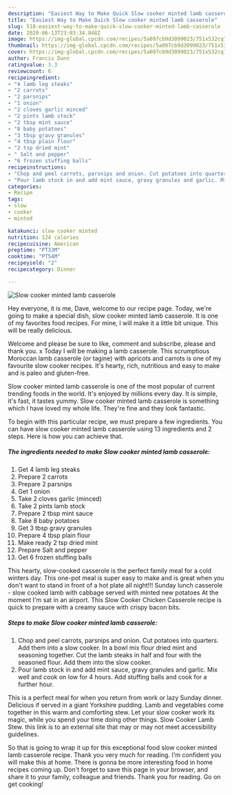 ```yaml
---
description: "Easiest Way to Make Quick Slow cooker minted lamb casserole"
title: "Easiest Way to Make Quick Slow cooker minted lamb casserole"
slug: 518-easiest-way-to-make-quick-slow-cooker-minted-lamb-casserole
date: 2020-06-13T23:03:34.848Z
image: https://img-global.cpcdn.com/recipes/5a097cb9d3099023/751x532cq70/slow-cooker-minted-lamb-casserole-recipe-main-photo.jpg
thumbnail: https://img-global.cpcdn.com/recipes/5a097cb9d3099023/751x532cq70/slow-cooker-minted-lamb-casserole-recipe-main-photo.jpg
cover: https://img-global.cpcdn.com/recipes/5a097cb9d3099023/751x532cq70/slow-cooker-minted-lamb-casserole-recipe-main-photo.jpg
author: Francis Dunn
ratingvalue: 3.3
reviewcount: 6
recipeingredient:
- "4 lamb leg steaks"
- "2 carrots"
- "2 parsnips"
- "1 onion"
- "2 cloves garlic minced"
- "2 pints lamb stock"
- "2 tbsp mint sauce"
- "8 baby potatoes"
- "3 tbsp gravy granules"
- "4 tbsp plain flour"
- "2 tsp dried mint"
- " Salt and pepper"
- "6 frozen stuffing balls"
recipeinstructions:
- "Chop and peel carrots, parsnips and onion. Cut potatoes into quarters. Add them into a slow cooker. In a bowl mix flour dried mint and seasoning together. Cut the lamb steaks in half and four with the seasoned flour. Add them into the slow cooker."
- "Pour lamb stock in and add mint sauce, gravy granules and garlic. Mix well and cook on low for 4 hours. Add stuffing balls and cook for a further hour."
categories:
- Recipe
tags:
- slow
- cooker
- minted

katakunci: slow cooker minted 
nutrition: 124 calories
recipecuisine: American
preptime: "PT33M"
cooktime: "PT54M"
recipeyield: "2"
recipecategory: Dinner

---
```



![Slow cooker minted lamb casserole](https://img-global.cpcdn.com/recipes/5a097cb9d3099023/751x532cq70/slow-cooker-minted-lamb-casserole-recipe-main-photo.jpg)

Hey everyone, it is me, Dave, welcome to our recipe page. Today, we're going to make a special dish, slow cooker minted lamb casserole. It is one of my favorites food recipes. For mine, I will make it a little bit unique. This will be really delicious.

Welcome and please be sure to like, comment and subscribe, please and thank you. x Today I will be making a lamb casserole. This scrumptious Moroccan lamb casserole (or tagine) with apricots and carrots is one of my favourite slow cooker recipes. It&#39;s hearty, rich, nutritious and easy to make and is paleo and gluten-free.

Slow cooker minted lamb casserole is one of the most popular of current trending foods in the world. It's enjoyed by millions every day. It is simple, it's fast, it tastes yummy. Slow cooker minted lamb casserole is something which I have loved my whole life. They're fine and they look fantastic.


To begin with this particular recipe, we must prepare a few ingredients. You can have slow cooker minted lamb casserole using 13 ingredients and 2 steps. Here is how you can achieve that.

<!--inarticleads1-->

##### The ingredients needed to make Slow cooker minted lamb casserole:

1. Get 4 lamb leg steaks
1. Prepare 2 carrots
1. Prepare 2 parsnips
1. Get 1 onion
1. Take 2 cloves garlic (minced)
1. Take 2 pints lamb stock
1. Prepare 2 tbsp mint sauce
1. Take 8 baby potatoes
1. Get 3 tbsp gravy granules
1. Prepare 4 tbsp plain flour
1. Make ready 2 tsp dried mint
1. Prepare  Salt and pepper
1. Get 6 frozen stuffing balls


This hearty, slow-cooked casserole is the perfect family meal for a cold winters day. This one-pot meal is super easy to make and is great when you don&#39;t want to stand in front of a hot plate all night!!! Sunday lunch casserole - slow cooked lamb with cabbage served with minted new potatoes At the moment I&#39;m sat in an airport. This Slow Cooker Chicken Casserole recipe is quick to prepare with a creamy sauce with crispy bacon bits. 

<!--inarticleads2-->

##### Steps to make Slow cooker minted lamb casserole:

1. Chop and peel carrots, parsnips and onion. Cut potatoes into quarters. Add them into a slow cooker. In a bowl mix flour dried mint and seasoning together. Cut the lamb steaks in half and four with the seasoned flour. Add them into the slow cooker.
1. Pour lamb stock in and add mint sauce, gravy granules and garlic. Mix well and cook on low for 4 hours. Add stuffing balls and cook for a further hour.


This is a perfect meal for when you return from work or lazy Sunday dinner. Delicious if served in a giant Yorkshire pudding. Lamb and vegetables come together in this warm and comforting stew. Let your slow cooker work its magic, while you spend your time doing other things. Slow Cooker Lamb Stew. this link is to an external site that may or may not meet accessibility guidelines. 

So that is going to wrap it up for this exceptional food slow cooker minted lamb casserole recipe. Thank you very much for reading. I'm confident you will make this at home. There is gonna be more interesting food in home recipes coming up. Don't forget to save this page in your browser, and share it to your family, colleague and friends. Thank you for reading. Go on get cooking!
